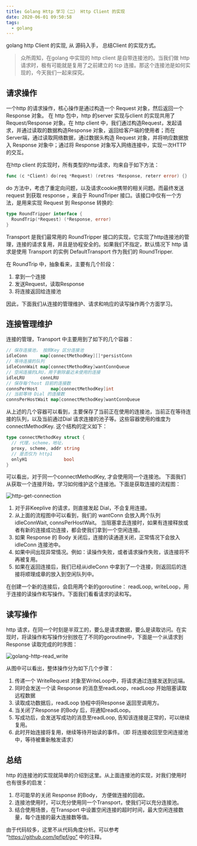 ```yaml
---
title: Golang Http 学习（二） Http Client 的实现
date: 2020-06-01 09:50:58
tags:
  - golang
---
```


golang http Client 的实现,  从 源码入手， 总结Client 的实现方式。

<!--more-->

> 众所周知，在golang 中实现的 http client 是自带连接池的。当我们做 http 请求时，极有可能就是复用了之前建立的 tcp 连接。那这个连接池是如何实现的，今天我们一起来探究。

## 请求操作

一个http 的请求操作，核心操作是通过构造一个 Request 对象，然后返回一个 Response 对象。
在 http 包中，http 的server 实现与client 的实现共用了Request/Response 对象。在 http client 中，我们通过构造Request，发起请求，并通过读取的数据构造Response 对象，返回给客户端的使用者；而在Server端，通过读取网络数据，通过数据头构造 Request 对象，并将响应数据放入 Response 对象中；通过将 Response 对象写入网络连接中，实现一次HTTP的交互。

在http client 的实现时，所有类型的http请求，均来自于如下方法：

```go
func (c *Client) do(req *Request) (retres *Response, reterr error) {}
```

do 方法中，考虑了重定向问题，以及请求cookie携带的相关问题。而最终发送 request 到获取 response ，来自于 RoundTriper 接口。该接口中仅有一个方法，是用来实现 Request 到 Response 转换的:

```go
type RoundTripper interface {
  RoundTrip(*Request) (*Response, error)
}
```

Transport 是我们最常用的 RoundTripper 接口的实现，它实现了http连接池的管理，连接的请求复用，并且是协程安全的。如果我们不指定，默认情况下 http 请求是使用 Transport 的实例 DefaultTransport 作为我们的 RoundTripper.

在 RoundTrip 中，抽象看来，主要有几个阶段：

1. 拿到一个连接
2. 发送Request，读取Response
3. 将连接返回给连接池

因此，下面我们从连接的管理维护、请求和响应的读写操作两个方面学习。

## 连接管理维护

连接的管理，Transport 中主要用到了如下的几个容器：

```go
// 保存连接池， 按照Key 区分连接池
idleConn     map[connectMethodKey][]*persistConn
// 等待连接的队列
idleConnWait map[connectMethodKey]wantConnQueue
// 空闲连接的LRU，用于删除最近未使用的连接
idleLRU      connLRU
// 保存每个host 目前的连接数
connsPerHost     map[connectMethodKey]int
// 当前等待 Dial 的连接数
connsPerHostWait map[connectMethodKey]wantConnQueue
```

从上述的几个容器可以看到，主要保存了当前正在使用的连接池，当前正在等待连接的队列，以及当前通过Dial 请求连接的池子等。这些容器使用的维度为connectMethodKey. 这个结构的定义如下：

```go
type connectMethodKey struct {
  // 代理，scheme，地址，
  proxy, scheme, addr string
  // 是否仅为 http1
  onlyH1              bool
}
```

可以看出，对于同一个connectMethodKey, 才会使用同一个连接池。
下面我们从获取一个连接开始，学习如何维护这个连接池。下面是获取连接的流程图：

![http-get-connection](http_get_conn.jpg)

1. 对于非Keeplive 的请求，则直接发起 Dial，不会复用连接。
2. 从上面的流程图中可以看到，我们的 wantConn 会放入两个队列 idleConnWait, connsPerHostWait。 当阻塞拿去连接时，如果有连接释放或者有新的连接成功连接，都会使我们拿到一个空闲连接。
3. 如果 Response 的 Body 关闭后，连接的读通道关闭，正常情况下会放入idleConn 连接池中。
4. 如果中间出现异常情况。例如：读操作失败，或者请求操作失败，该连接将不再被复用。
5. 如果在返回连接后，我们已经从idleConn 中拿到了一个连接，则返回后的连接将顺理成章的放入到空闲队列中。

在创建一个新的连接后，会启用两个新的goroutine： readLoop, writeLoop，用于连接的读操作和写操作。下面我们看看请求的读和写。

## 读写操作

http 请求，在同一个时刻是半双工的，要么是请求数据，要么是读取访问。在实现时，将读操作和写操作分别放在了不同的goroutine中，下面是一个从请求到Response 读取完成的时序图：

![golang-http-read_write](http_read_write.jpg)

从图中可以看出，整体操作分为如下几个步骤：

1. 传递一个 WriteRequest 对象至WriteLoop中，将请求通过连接发送到远端。
2. 同时会发送一个读 Response 的消息至readLoop，readLoop 开始阻塞读取远程数据
3. 读取成功数据后，readLoop 协程中将Response 返回至调用方。
4. 当关闭了Response 的Body 后，将通知readLoop。
5. 写成功后，会发送写成功的消息至readLoop, 告知该连接是正常的，可以继续复用。
6. 此时开始连接将复用，继续等待开始读的事件。（即 将连接收回至空闲连接池中，等待被重新触发请求）

## 总结

http 的连接池的实现就简单的介绍到这里。从上面连接池的实现，对我们使用时也有很多的启发：

1. 尽可能早的关闭 Response 的Body， 方便做连接的回收。
2. 连接池使用时，可以充分使用同一个Transport，使我们可以充分连接池。
3. 结合使用场景，在Transport 中设置空闲连接的超时时间，最大空闲连接数量，每个连接的最大连接数等值。

由于代码较多，这里不从代码角度分析。可以参考 “https://github.com/lpflpf/go” 中的注释。
